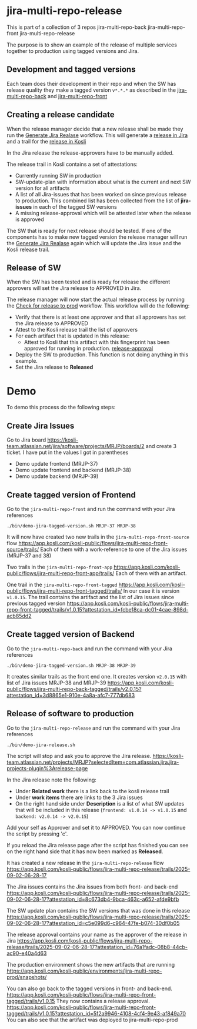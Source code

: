 # jira-multi-repo-release

This is part of a collection of 3 repos
jira-multi-repo-back
jira-multi-repo-front
jira-multi-repo-release

The purpose is to show an example of the release of multiple services
together to production using tagged versions and Jira.

## Development and tagged versions
Each team does their development in their repo and when the SW has release quality
they make a tagged version `v*.*.*` as described in the [jira-multi-repo-back](https://github.com/kosli-dev/jira-multi-repo-back/blob/main/README.md)
and [jira-multi-repo-front](https://github.com/kosli-dev/jira-multi-repo-front/blob/main/README.md)

## Creating a release candidate
When the release manager decide that a new release shall be made they run the [Generate Jira Realase](https://github.com/kosli-dev/jira-multi-repo-release/actions/workflows/generate-jira-release.yml)
workflow. This will generate a [release in Jira](https://kosli-team.atlassian.net/projects/MRJP?selectedItem=com.atlassian.jira.jira-projects-plugin%3Arelease-page)
and a trail for the [release in Kosli](https://app.kosli.com/kosli-public/flows/jira-multi-repo-release/trails/)

In the Jira release the release-approvers have to be manually added. 

The release trail in Kosli contains a set of attestations:
- Currently running SW in production
- SW-update-plan with information about what is the current and next SW version for all artifacts
- A list of all Jira-issues that has been worked on since previous release to production. This combined
list has been collected from the list of **jira-issues** in each of the tagged SW versions
- A missing release-approval which will be attested later when the release is approved

The SW that is ready for next release should be tested. If one of the components has to make new tagged version
the release manager will run the [Generate Jira Realase](https://github.com/kosli-dev/jira-multi-repo-release/actions/workflows/generate-jira-release.yml)
again which will update the Jira issue and the Kosli release trail.

## Release of SW
When the SW has been tested and is ready for release the different approvers will set the Jira release to
APPROVED in Jira.

The release manager will now start the actual release process by running the [Check for release to prod](https://github.com/kosli-dev/jira-multi-repo-release/actions/workflows/release-to-prod.yml)
workflow. This workflow will do the following:
- Verify that there is at least one approver and that all approvers has set the Jira release to APPROVED
- Attest to the Kosli release trail the list of approvers
- For each artifact that is updated in this release:
  - Attest to Kosli that this artifact with this fingerprint has been approved for running in production. [release-approval](https://app.kosli.com/kosli-public/flows/jira-multi-repo-back-tagged/trails/v2.0.11?attestation_id=1f34af8a-8c5e-4997-bcbd-777d49c8)
- Deploy the SW to production. This function is not doing anything in this example.
- Set the Jira release to **Released**


# Demo
To demo this process do the following steps:

## Create Jira Issues
Go to Jira board https://kosli-team.atlassian.net/jira/software/projects/MRJP/boards/2 and
create 3 ticket. I have put in the values I got in parentheses 
- Demo update frontend (MRJP-37)
- Demo update frontend and backend (MRJP-38)
- Demo update backend (MRJP-39)

## Create tagged version of Frontend
Go to the `jira-multi-repo-front` and run the command with your Jira references
```
./bin/demo-jira-tagged-version.sh MRJP-37 MRJP-38
```
It will now have created two new trails in the `jira-multi-repo-front-source` flow
https://app.kosli.com/kosli-public/flows/jira-multi-repo-front-source/trails/
Each of them with a work-reference to one of the Jira issues (MRJP-37 and 38)

Two trails in the `jira-multi-repo-front-app`
https://app.kosli.com/kosli-public/flows/jira-multi-repo-front-app/trails/
Each of them with an artifact.

One trail in the `jira-multi-repo-front-tagged`
https://app.kosli.com/kosli-public/flows/jira-multi-repo-front-tagged/trails/
In our case it is version `v1.0.15`. The trail contains the artifact and
the list of Jira issues since previous tagged version
https://app.kosli.com/kosli-public/flows/jira-multi-repo-front-tagged/trails/v1.0.15?attestation_id=fcbe18ca-dc01-4cae-898d-acb85dd2


## Create tagged version of Backend
Go to the `jira-multi-repo-back` and run the command with your Jira references
```
./bin/demo-jira-tagged-version.sh MRJP-38 MRJP-39
```

It creates similar trails as the front end one. It creates version `v2.0.15` with 
list of Jira issues MRJP-38 and MRJP-39
https://app.kosli.com/kosli-public/flows/jira-multi-repo-back-tagged/trails/v2.0.15?attestation_id=3d8865e1-910e-4a8a-afc7-777db683


## Release of software to production
Go to the `jira-multi-repo-release` and run the command with your Jira references
```
./bin/demo-jira-release.sh 
```

The script will stop and ask you to approve the Jira release.
https://kosli-team.atlassian.net/projects/MRJP?selectedItem=com.atlassian.jira.jira-projects-plugin%3Arelease-page

In the Jira release note the following:
- Under **Related work** there is a link back to the kosli release trail
- Under **work items** there are links to the 3 Jira issues
- On the right hand side under **Description** is a list of what SW updates that will be included in this
  release (`frontend: v1.0.14 -> v1.0.15` and `backend: v2.0.14 -> v2.0.15`)

Add your self as Approver and set it to APPROVED. You can now continue the script by pressing 'c'.

If you reload the Jira release page after the script has finished you can see on the right
hand side that it has now been marked as **Released**.

It has created a new release in the `jira-multi-repo-release` flow
https://app.kosli.com/kosli-public/flows/jira-multi-repo-release/trails/2025-09-02-06-28-17

The Jira issues contains the Jira issues from both front- and back-end
https://app.kosli.com/kosli-public/flows/jira-multi-repo-release/trails/2025-09-02-06-28-17?attestation_id=8c673db4-9bca-463c-a652-afde9bfb

The SW update plan contains the SW versions that was done in this release
https://app.kosli.com/kosli-public/flows/jira-multi-repo-release/trails/2025-09-02-06-28-17?attestation_id=c5e099d6-c964-47fe-b074-30df0b05

The release approval contains your name as the approver of the release in Jira
https://app.kosli.com/kosli-public/flows/jira-multi-repo-release/trails/2025-09-02-06-28-17?attestation_id=76a1fadc-08b8-44cb-ac90-e40a4d63

The production environment shows the new artifacts that are running
https://app.kosli.com/kosli-public/environments/jira-multi-repo-prod/snapshots/

You can also go back to the tagged versions in front- and back-end.
https://app.kosli.com/kosli-public/flows/jira-multi-repo-front-tagged/trails/v1.0.15
They now contains a release approval.
https://app.kosli.com/kosli-public/flows/jira-multi-repo-front-tagged/trails/v1.0.15?attestation_id=5f2a9946-4108-4cf4-9e43-af849a70
You can also see that the artifact was deployed to jira-multi-repo-prod
